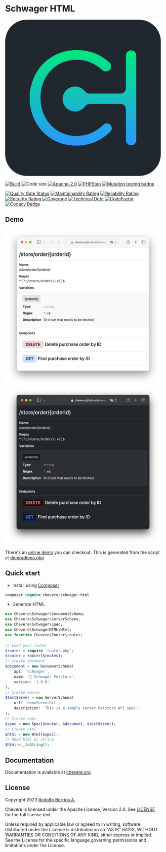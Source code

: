 # Schwager HTML

![Chevere](chevere.svg)

[![Build](https://img.shields.io/github/actions/workflow/status/chevere/schwager-html/test.yml?branch=0.1&style=flat-square)](https://github.com/chevere/schwager-html/actions)
![Code size](https://img.shields.io/github/languages/code-size/chevere/schwager-html?style=flat-square)
[![Apache-2.0](https://img.shields.io/github/license/chevere/schwager-html?style=flat-square)](LICENSE)
[![PHPStan](https://img.shields.io/badge/PHPStan-level%209-blueviolet?style=flat-square)](https://phpstan.org/)
[![Mutation testing badge](https://img.shields.io/endpoint?style=flat-square&url=https%3A%2F%2Fbadge-api.stryker-mutator.io%2Fgithub.com%2Fchevere%2Fschwager-html%2F0.1)](https://dashboard.stryker-mutator.io/reports/github.com/chevere/schwager-html/0.1)

[![Quality Gate Status](https://sonarcloud.io/api/project_badges/measure?project=chevere_schwager-html&metric=alert_status)](https://sonarcloud.io/dashboard?id=chevere_schwager-html)
[![Maintainability Rating](https://sonarcloud.io/api/project_badges/measure?project=chevere_schwager-html&metric=sqale_rating)](https://sonarcloud.io/dashboard?id=chevere_schwager-html)
[![Reliability Rating](https://sonarcloud.io/api/project_badges/measure?project=chevere_schwager-html&metric=reliability_rating)](https://sonarcloud.io/dashboard?id=chevere_schwager-html)
[![Security Rating](https://sonarcloud.io/api/project_badges/measure?project=chevere_schwager-html&metric=security_rating)](https://sonarcloud.io/dashboard?id=chevere_schwager-html)
[![Coverage](https://sonarcloud.io/api/project_badges/measure?project=chevere_schwager-html&metric=coverage)](https://sonarcloud.io/dashboard?id=chevere_schwager-html)
[![Technical Debt](https://sonarcloud.io/api/project_badges/measure?project=chevere_schwager-html&metric=sqale_index)](https://sonarcloud.io/dashboard?id=chevere_schwager-html)
[![CodeFactor](https://www.codefactor.io/repository/github/chevere/schwager-html/badge)](https://www.codefactor.io/repository/github/chevere/schwager-html)
[![Codacy Badge](https://app.codacy.com/project/badge/Grade/7a4696eb74904dd4bacbd139e2add47e)](https://app.codacy.com/gh/chevere/schwager-html/dashboard)

## Demo

![Schwager HTML light](demo/output/schwager-html-light.webp)
![Schwager HTML dark](demo/output/schwager-html-dark.webp)

There's an [online demo](https://chevere.github.io/schwager-html/demo/output/schwager.html) you can checkout. This is generated from the script at [demo/demo.php](demo/demo.php)

## Quick start

* Install using [Composer](https://packagist.org/packages/chevere/schwager-html)

```php
composer require chevere/schwager-html
```

* Generate HTML

```php
use Chevere\Schwager\DocumentSchema;
use Chevere\Schwager\ServerSchema;
use Chevere\Schwager\Spec;
use Chevere\SchwagerHTML\Html;
use function Chevere\Router\router;

// Load your router
$routes = require 'routes.php';
$router = router($routes);
// Create document
$document = new DocumentSchema(
    api: 'schwager',
    name: '🐶 Schwager Petstore',
    version: '1.0.0'
);
// Create server
$testServer = new ServerSchema(
    url: 'demoServerUrl',
    description: 'This is a sample server Petstore API spec.'
);
// Create spec
$spec = new Spec($router, $document, $testServer);
// Create html
$html = new Html($spec);
// Read html as string
$html->__toString();
```

## Documentation

Documentation is available at [chevere.org](https://chevere.org/packages/schwager.html).

## License

Copyright 2023 [Rodolfo Berrios A.](https://rodolfoberrios.com/)

Chevere is licensed under the Apache License, Version 2.0. See [LICENSE](LICENSE) for the full license text.

Unless required by applicable law or agreed to in writing, software distributed under the License is distributed on an "AS IS" BASIS, WITHOUT WARRANTIES OR CONDITIONS OF ANY KIND, either express or implied. See the License for the specific language governing permissions and limitations under the License.

